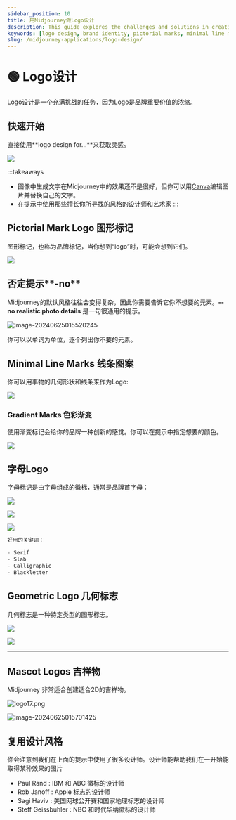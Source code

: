 ```yaml
---
sidebar_position: 10
title: 用Midjourney做Logo设计
description: This guide explores the challenges and solutions in creating effective logos that encapsulate brand values.
keywords: [logo design, brand identity, pictorial marks, minimal line marks, gradient marks, geometric logos, mascot logos]
slug: /midjourney-applications/logo-design/
---
```


# 🟢 Logo设计

Logo设计是一个充满挑战的任务，因为Logo是品牌重要价值的浓缩。

## 快速开始

直接使用**logo design for...**来获取灵感。

![](https://cdn.jsdelivr.net/gh/donttal/imgbed/img/0f88cc4bb6aa6f92ecd415ed5e513ec3.png)

:::takeaways
- 图像中生成文字在Midjourney中的效果还不是很好，但你可以用[Canva](https://www.canva.com/zh_cn/)编辑图片并替换自己的文字。
- 在提示中使用那些擅长你所寻找的风格的[设计师](https://en.wikipedia.org/wiki/List_of_graphic_designers)和[艺术家](https://arthive.com/zh/artists)
:::

## Pictorial Mark Logo 图形标记

图形标记，也称为品牌标记，当你想到“logo”时，可能会想到它们。

![](https://cdn.jsdelivr.net/gh/donttal/imgbed/img/9f75ee9dc57a1e1375f613af4932e8b7.png)

## 否定提示**-no**

Midjourney的默认风格往往会变得复杂，因此你需要告诉它你不想要的元素。**--no realistic photo details** 是一句很通用的提示。

![image-20240625015520245](https://cdn.jsdelivr.net/gh/donttal/imgbed/img/c443c50a1180066a8c047bd0e4b9dbf1.png)

你可以以单词为单位，逐个列出你不要的元素。

## Minimal Line Marks 线条图案

你可以用事物的几何形状和线条来作为Logo:

![](https://cdn.jsdelivr.net/gh/donttal/imgbed/img/a426b9187c32a18316fd7e1bfc824f5b.png)

### Gradient Marks 色彩渐变

使用渐变标记会给你的品牌一种创新的感觉。你可以在提示中指定想要的颜色。

![](https://cdn.jsdelivr.net/gh/donttal/imgbed/img/48edea7e26217063b3f827453c0b369c.png)

## 字母Logo

字母标记是由字母组成的徽标，通常是品牌首字母：

![](https://cdn.jsdelivr.net/gh/donttal/imgbed/img/d976ace2d3d8c7c4067138894333b57d.png)

![](https://cdn.jsdelivr.net/gh/donttal/imgbed/img/76695c1255304e269ad978bc9fa0b6f2.png)

![](https://cdn.jsdelivr.net/gh/donttal/imgbed/img/5b1c332308576a1ddf1dc1bed1f14dac.png)

```python
好用的关键词：

- Serif
- Slab
- Calligraphic
- Blackletter
```

## Geometric Logo 几何标志

几何标志是一种特定类型的图形标志。

![](https://cdn.jsdelivr.net/gh/donttal/imgbed/img/66956014ddd9ad7826555e789ac2545b.png)

![](https://cdn.jsdelivr.net/gh/donttal/imgbed/img/ab723ee4bda773758c11096daa1b665b.png)

---

## Mascot Logos 吉祥物

Midjourney 非常适合创建适合2D的吉祥物。

![logo17.png](https://cdn.jsdelivr.net/gh/donttal/imgbed/img/3d9d22222ac98a7a122267b633d3b667.png)

![image-20240625015701425](https://cdn.jsdelivr.net/gh/donttal/imgbed/img/9945bf9f25a56e7b72388ceb03f0f169.png)

## 复用设计风格

你会注意到我们在上面的提示中使用了很多设计师。设计师能帮助我们在一开始能取得某种效果的图片

- Paul Rand : IBM 和 ABC 徽标的设计师
- Rob Janoff : Apple 标志的设计师
- Sagi Haviv : 美国网球公开赛和国家地理标志的设计师
- Steff Geissbuhler : NBC 和时代华纳徽标的设计师